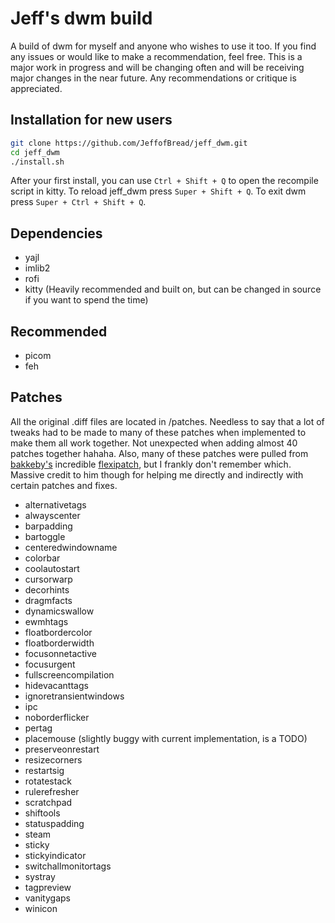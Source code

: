 # Jeff's dwm build

A build of dwm for myself and anyone who wishes to use it too. If you find any issues or would like to make a recommendation, feel free. This is a major work in progress and will be changing often and will be receiving major changes in the near future. Any recommendations or critique is appreciated.
## Installation for new users

```bash
git clone https://github.com/JeffofBread/jeff_dwm.git
cd jeff_dwm
./install.sh
```
After your first install, you can use `Ctrl + Shift + Q` to open the recompile script in kitty. To reload jeff_dwm press `Super + Shift + Q`. To exit dwm press `Super + Ctrl + Shift + Q`.

## Dependencies

- yajl
- imlib2
- rofi
- kitty (Heavily recommended and built on, but can be changed in source if you want to spend the time)

## Recommended

- picom
- feh

## Patches

All the original .diff files are located in /patches. Needless to say that a lot of tweaks had to be made to many of these patches when implemented to make them all work together. Not unexpected when adding almost 40 patches together hahaha. Also, many of these patches were pulled from [bakkeby's](https://github.com/bakkeby) incredible [flexipatch](https://github.com/bakkeby/dwm-flexipatch), but I frankly don't remember which. Massive credit to him though for helping me directly and indirectly with certain patches and fixes.

- alternativetags
- alwayscenter
- barpadding
- bartoggle
- centeredwindowname
- colorbar
- coolautostart
- cursorwarp
- decorhints
- dragmfacts
- dynamicswallow
- ewmhtags
- floatbordercolor
- floatborderwidth
- focusonnetactive
- focusurgent
- fullscreencompilation
- hidevacanttags
- ignoretransientwindows
- ipc
- noborderflicker
- pertag
- placemouse (slightly buggy with current implementation, is a TODO)
- preserveonrestart
- resizecorners
- restartsig
- rotatestack
- rulerefresher
- scratchpad
- shiftools
- statuspadding
- steam
- sticky
- stickyindicator
- switchallmonitortags
- systray
- tagpreview
- vanitygaps
- winicon
